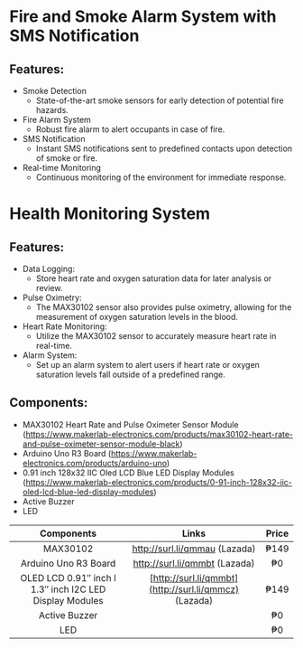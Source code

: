 # Fire and Smoke Alarm System with SMS Notification
## Features:
* Smoke Detection
  * State-of-the-art smoke sensors for early detection of potential fire hazards.
* Fire Alarm System
  * Robust fire alarm to alert occupants in case of fire.
* SMS Notification
  * Instant SMS notifications sent to predefined contacts upon detection of smoke or fire.
* Real-time Monitoring
  * Continuous monitoring of the environment for immediate response.

# Health Monitoring System
## Features:
* Data Logging:
  * Store heart rate and oxygen saturation data for later analysis or review.
* Pulse Oximetry: 
  * The MAX30102 sensor also provides pulse oximetry, allowing for the measurement of oxygen saturation levels in the blood.
* Heart Rate Monitoring: 
  * Utilize the MAX30102 sensor to accurately measure heart rate in real-time.
* Alarm System:
  * Set up an alarm system to alert users if heart rate or oxygen saturation levels fall outside of a predefined range.
  
## Components:
* MAX30102 Heart Rate and Pulse Oximeter Sensor Module (https://www.makerlab-electronics.com/products/max30102-heart-rate-and-pulse-oximeter-sensor-module-black)
* Arduino Uno R3 Board (https://www.makerlab-electronics.com/products/arduino-uno)
* 0.91 inch 128x32 IIC Oled LCD Blue LED Display Modules (https://www.makerlab-electronics.com/products/0-91-inch-128x32-iic-oled-lcd-blue-led-display-modules)
* Active Buzzer
* LED

| Components | Links    | Price    |
| :---:   | :---: | :---: |
| MAX30102 | http://surl.li/qmmau (Lazada)   | ₱149 |
| Arduino Uno R3 Board | http://surl.li/qmmbt (Lazada)   | ₱0  |
| OLED LCD 0.91″ inch l 1.3″ inch I2C LED Display Modules | [http://surl.li/qmmbt](http://surl.li/qmmcz) (Lazada) | ₱149 |
| Active Buzzer |  | ₱0 |
| LED |  | ₱0 |

